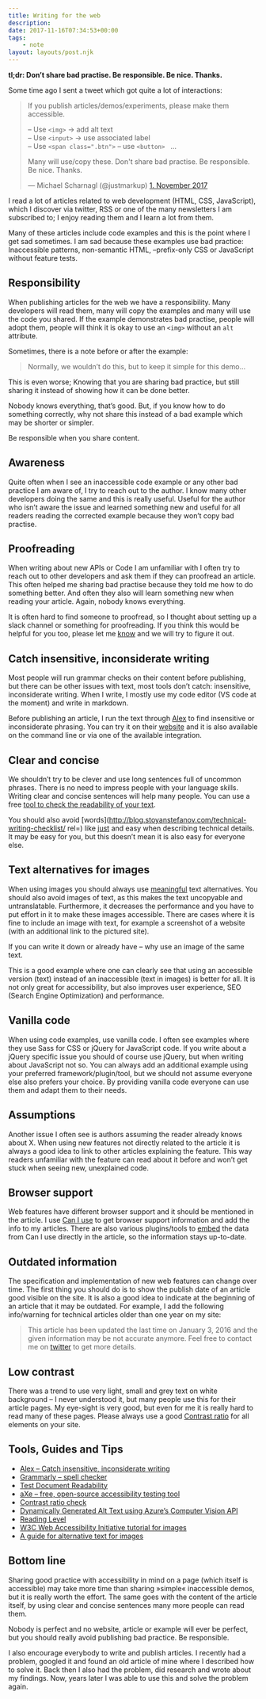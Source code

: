 ```yaml
---
title: Writing for the web
description: 
date: 2017-11-16T07:34:53+00:00
tags:
    - note
layout: layouts/post.njk
---
```


**tl;dr: Don’t share bad practise. Be responsible. Be nice. Thanks.**

Some time ago I sent a tweet which got quite a lot of interactions:

> If you publish articles/demos/experiments, please make them accessible.
> 
> – Use `<img>` -> add alt text  
> – Use `<input>` -> use associated label  
> – Use `<span class=".btn">` – use `<button> ` 
> …
> 
> Many will use/copy these. Don't share bad practise. Be responsible. Be nice. Thanks.
> 
> — Michael Scharnagl (@justmarkup) [1\. November 2017](https://twitter.com/justmarkup/status/925671964085227520?ref_src=twsrc%5Etfw)

I read a lot of articles related to web development (HTML, CSS, JavaScript), which I discover via twitter, RSS or one of the many newsletters I am subscribed to; I enjoy reading them and I learn a lot from them.

Many of these articles include code examples and this is the point where I get sad sometimes. I am sad because these examples use bad practice: Inaccessible patterns, non-semantic HTML, –prefix-only CSS or JavaScript without feature tests.

Responsibility
--------------

When publishing articles for the web we have a responsibility. Many developers will read them, many will copy the examples and many will use the code you shared. If the example demonstrates bad practise, people will adopt them, people will think it is okay to use an `<img>` without an `alt` attribute.

Sometimes, there is a note before or after the example:

> Normally, we wouldn’t do this, but to keep it simple for this demo…

This is even worse; Knowing that you are sharing bad practice, but still sharing it instead of showing how it can be done better.

Nobody knows everything, that’s good. But, if you know how to do something correctly, why not share this instead of a bad example which may be shorter or simpler.

Be responsible when you share content.

Awareness
---------

Quite often when I see an inaccessible code example or any other bad practice I am aware of, I try to reach out to the author. I know many other developers doing the same and this is really useful. Useful for the author who isn’t aware the issue and learned something new and useful for all readers reading the corrected example because they won’t copy bad practise.

Proofreading
------------

When writing about new APIs or Code I am unfamiliar with I often try to reach out to other developers and ask them if they can proofread an article. This often helped me sharing bad practise because they told me how to do something better. And often they also will learn something new when reading your article. Again, nobody knows everything.

It is often hard to find someone to proofread, so I thought about setting up a slack channel or something for proofreading. If you think this would be helpful for you too, please let me [know](mailto:hallo@justmarkup.com) and we will try to figure it out.

Catch insensitive, inconsiderate writing
----------------------------------------

Most people will run grammar checks on their content before publishing, but there can be other issues with text, most tools don’t catch: insensitive, inconsiderate writing. When I write, I mostly use my code editor (VS code at the moment) and write in markdown.

Before publishing an article, I run the text through [Alex](http://alexjs.com/) to find insensitive or inconsiderate phrasing. You can try it on their [website](http://alexjs.com/) and it is also available on the command line or via one of the available integration.

Clear and concise
-----------------

We shouldn’t try to be clever and use long sentences full of uncommon phrases. There is no need to impress people with your language skills. Writing clear and concise sentences will help many people. You can use a free [tool to check the readability of your text](https://www.webpagefx.com/tools/read-able/).

You should also avoid [words](http://blog.stoyanstefanov.com/technical-writing-checklist/ rel=) like [just](http://bradfrost.com/blog/post/just/) and easy when describing technical details. It may be easy for you, but this doesn’t mean it is also easy for everyone else.

Text alternatives for images
----------------------------

When using images you should always use [meaningful](https://www.w3.org/WAI/tutorials/images/) text alternatives. You should also avoid images of text, as this makes the text uncopyable and untranslatable. Furthermore, it decreases the performance and you have to put effort in it to make these images accessible. There are cases where it is fine to include an image with text, for example a screenshot of a website (with an additional link to the pictured site).

If you can write it down or already have – why use an image of the same text.

This is a good example where one can clearly see that using an accessible version (text) instead of an inaccessible (text in images) is better for all. It is not only great for accessibility, but also improves user experience, SEO (Search Engine Optimization) and performance.

Vanilla code
------------

When using code examples, use vanilla code. I often see examples where they use Sass for CSS or jQuery for JavaScript code. If you write about a jQuery specific issue you should of course use jQuery, but when writing about JavaScript not so. You can always add an additional example using your preferred framework/plugin/tool, but we should not assume everyone else also prefers your choice. By providing vanilla code everyone can use them and adapt them to their needs.

Assumptions
-----------

Another issue I often see is authors assuming the reader already knows about X. When using new features not directly related to the article it is always a good idea to link to other articles explaining the feature. This way readers unfamiliar with the feature can read about it before and won’t get stuck when seeing new, unexplained code.

Browser support
---------------

Web features have different browser support and it should be mentioned in the article. I use [Can I use](https://caniuse.com/) to get browser support information and add the info to my articles. There are also various plugins/tools to [embed](https://caniuse.bitsofco.de/) the data from Can I use directly in the article, so the information stays up-to-date.

Outdated information
--------------------

The specification and implementation of new web features can change over time. The first thing you should do is to show the publish date of an article good visible on the site. It is also a good idea to indicate at the beginning of an article that it may be outdated. For example, I add the following info/warning for technical articles older than one year on my site:

> This article has been updated the last time on January 3, 2016 and the given information may be not accurate anymore. Feel free to contact me on [twitter](https://twitter.com/justmarkup) to get more details.

Low contrast
------------

There was a trend to use very light, small and grey text on white background – I never understood it, but many people use this for their article pages. My eye-sight is very good, but even for me it is really hard to read many of these pages. Please always use a good [Contrast ratio](http://leaverou.github.io/contrast-ratio/) for all elements on your site.

Tools, Guides and Tips
----------------------

*   [Alex – Catch insensitive, inconsiderate writing](http://alexjs.com/)
*   [Grammarly – spell checker](https://www.grammarly.com/)
*   [Test Document Readability](https://www.online-utility.org/english/readability_test_and_improve.jsp)
*   [aXe – free, open-source accessibility testing tool](https://www.deque.com/products/axe/)
*   [Contrast ratio check](http://leaverou.github.io/contrast-ratio/)
*   [Dynamically Generated Alt Text using Azure’s Computer Vision API](https://s.codepen.io/sdras/debug/4437473c764a1d553691005a0f40a145)
*   [Reading Level](https://www.w3.org/TR/UNDERSTANDING-WCAG20/meaning-supplements.html)
*   [W3C Web Accessibility Initiative tutorial for images](https://www.w3.org/WAI/tutorials/images/)
*   [A guide for alternative text for images](https://axesslab.com/alt-texts)

Bottom line
-----------

Sharing good practice with accessibility in mind on a page (which itself is accessible) may take more time than sharing »simple« inaccessible demos, but it is really worth the effort. The same goes with the content of the article itself, by using clear and concise sentences many more people can read them.

Nobody is perfect and no website, article or example will ever be perfect, but you should really avoid publishing bad practice. Be responsible.

I also encourage everybody to write and publish articles. I recently had a problem, googled it and found an old article of mine where I described how to solve it. Back then I also had the problem, did research and wrote about my findings. Now, years later I was able to use this and solve the problem again.